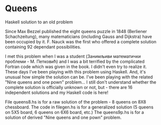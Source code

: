 # Queens
Haskell solution to an old problem

Since Max Bezzel published the eight queens puzzle in 1848 (Berliener Schachzeitung), many matematicians (including Gauss and Dijkstra) have been occupied by it. F. Nauck was the first who offered a complete solution containing 92 dependant possibilities.

I met this problem when I was a student (Занимљиви математички проблеми - М. Петковић) and I was a bit terrified by the complicated Fortran code which was given in the book. I didn't even try to realize it. These days I've been playing with this problem using Haskell. And, it's unusual how simple the solution can be. I've been playing with the related "Nine queens and one pown" problem... I still don't understand whether the complete solution is officially unknown or not, but - there are 16 independent solutions and my Haskell code is here!

File queens8.hs is for a raw solution of the problem - 8 queens on 8X8 chessboard. The code in filegen.hs is for a generalized solution (5 queens on 5X5 board, 6 queens on 6X6 board, etc.) The queens9p.hs is for a solution of derived "Nine queens and one pown" problem.
